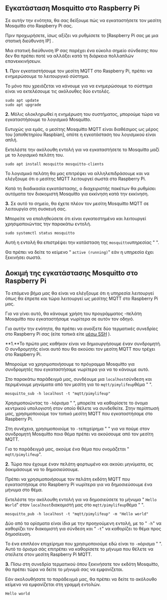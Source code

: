 ## Εγκατάσταση Mosquitto στο Raspberry Pi

Σε αυτήν την ενότητα, θα σας δείξουμε πώς να εγκαταστήσετε τον μεσίτη Mosquitto στο Raspberry Pi σας.

Πριν προχωρήσετε, ίσως αξίζει να ρυθμίσετε το [Raspberry Pi σας με μια στατική διεύθυνση IP] .

Μια στατική διεύθυνση IP σας παρέχει ένα εύκολο σημείο σύνδεσης που δεν θα πρέπει ποτέ να αλλάξει κατά τη διάρκεια πολλαπλών επανεκκινήσεων.

**1.** Πριν εγκαταστήσουμε τον μεσίτη MQTT στο Raspberry Pi, πρέπει να ενημερώσουμε το λειτουργικό σύστημα.

Το μόνο που χρειάζεται να κάνουμε για να ενημερώσουμε το σύστημα είναι να εκτελέσουμε τις ακόλουθες δύο εντολές.

```
sudo apt update
sudo apt upgrade
```

**2.** Μόλις ολοκληρωθεί η ενημέρωση του συστήματος, μπορούμε τώρα να εγκαταστήσουμε το λογισμικό Mosquitto.

Ευτυχώς για εμάς, ο μεσίτης Mosquitto MQTT είναι διαθέσιμος ως μέρος του [αποθετηρίου Raspbian], οπότε η εγκατάσταση του λογισμικού είναι απλή.

Εκτελέστε την ακόλουθη εντολή για να εγκαταστήσετε το Mosquitto μαζί με το λογισμικό πελάτη του.

```
sudo apt install mosquitto mosquitto-clients
```

Το λογισμικό πελάτη θα μας επιτρέψει να αλληλεπιδράσουμε και να ελέγξουμε ότι ο μεσίτης MQTT λειτουργεί σωστά στο Raspberry Pi.

Κατά τη διαδικασία εγκατάστασης, ο διαχειριστής πακέτων θα ρυθμίσει αυτόματα τον διακομιστή Mosquitto για εκκίνηση κατά την εκκίνηση.

**3.** Σε αυτό το σημείο, θα έχετε πλέον τον μεσίτη Mosquitto MQTT σε λειτουργία στη συσκευή σας.

Μπορείτε να επαληθεύσετε ότι είναι εγκατεστημένο και λειτουργεί χρησιμοποιώντας την παρακάτω εντολή.

```
sudo systemctl status mosquitto
```

Αυτή η εντολή θα επιστρέψει την κατάσταση της `mosquitto`υπηρεσίας " ".

Θα πρέπει να δείτε το κείμενο " `active (running)`" εάν η υπηρεσία έχει ξεκινήσει σωστά.

## Δοκιμή της εγκατάστασης Mosquitto στο Raspberry Pi

Το επόμενο βήμα μας θα είναι να ελέγξουμε ότι η υπηρεσία λειτουργεί όπως θα έπρεπε και τώρα λειτουργεί ως μεσίτης MQTT στο Raspberry Pi μας.

Για να γίνει αυτό, θα κάνουμε χρήση του προγράμματος -πελάτη Mosquitto που εγκαταστήσαμε νωρίτερα σε αυτόν τον οδηγό.

Για αυτήν την ενότητα, θα πρέπει να ανοίξετε δύο τερματικές συνεδρίες στο Raspberry Pi σας (είτε τοπικά είτε [μέσω SSH](https://pimylifeup.com/raspberry-pi-ssh/) ).

**1.**Το πρώτο μας καθήκον είναι να δημιουργήσουμε έναν συνδρομητή. Ο συνδρομητής είναι αυτό που θα ακούσει τον μεσίτη MQTT που τρέχει στο Raspberry Pi.

Μπορούμε να χρησιμοποιήσουμε το πρόγραμμα Mosquitto για συνδρομητές που εγκαταστήσαμε νωρίτερα για να το κάνουμε αυτό.

Στο παρακάτω παράδειγμά μας, συνδέουμε μια `localhost`σύνδεση και περιμένουμε μηνύματα από τον μεσίτη για το `mqtt/pimylifeup`θέμα " ".

```
mosquitto_sub -h localhost -t "mqtt/pimylifeup"
```

Χρησιμοποιώντας το `-h`όρισμα " ", μπορείτε να καθορίσετε το όνομα κεντρικού υπολογιστή στον οποίο θέλετε να συνδεθείτε. Στην περίπτωσή μας, χρησιμοποιούμε τον τοπικό μεσίτη MQTT που εγκαταστήσαμε στο Raspberry Pi.

Στη συνέχεια, χρησιμοποιούμε το `-t`επιχείρημα " " για να πούμε στον συνδρομητή Mosquitto ποιο θέμα πρέπει να ακούσουμε από τον μεσίτη MQTT.

Για το παράδειγμά μας, ακούμε ένα θέμα που ονομάζεται " `mqtt/pimylifeup`".

**2.** Τώρα που έχουμε έναν πελάτη φορτωμένο και ακούει μηνύματα, ας δοκιμάσουμε να το δημοσιεύσουμε.

Πρέπει να χρησιμοποιήσουμε τον πελάτη εκδότη MQTT που εγκαταστήσαμε στο Raspberry Pi νωρίτερα για να δημοσιεύσουμε ένα μήνυμα στο θέμα.

Εκτελέστε την ακόλουθη εντολή για να δημοσιεύσετε το μήνυμα " `Hello World`" στον `localhost`διακομιστή μας στο `mqtt/pimylifeup`θέμα " ".

```
mosquitto_pub -h localhost -t "mqtt/pimylifeup" -m "Hello world"
```

Δύο από τα ορίσματα είναι ίδια με την προηγούμενη εντολή, με το " `-h`" να καθορίζει τον διακομιστή για σύνδεση και " `-t`" να καθορίζει το θέμα προς δημοσίευση.

Το ένα επιπλέον επιχείρημα που χρησιμοποιούμε εδώ είναι το `-m`όρισμα " ". Αυτό το όρισμα σάς επιτρέπει να καθορίσετε το μήνυμα που θέλετε να στείλετε στον μεσίτη Raspberry Pi MQTT.

**3.** Πίσω στη συνεδρία τερματικού όπου ξεκινήσατε τον εκδότη Mosquitto, θα πρέπει τώρα να δείτε το μήνυμά σας να εμφανίζεται.

Εάν ακολουθήσατε το παράδειγμά μας, θα πρέπει να δείτε το ακόλουθο κείμενο να εμφανίζεται στη γραμμή εντολών.

```
Hello world
```
